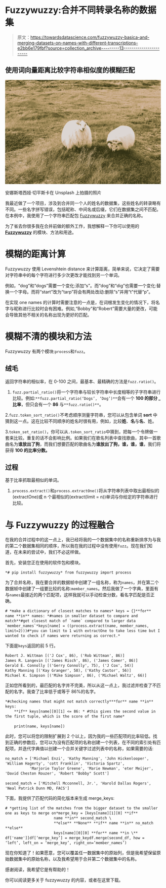 # Fuzzywuzzy:合并不同转录名称的数据集

> 原文：<https://towardsdatascience.com/fuzzywuzzy-basica-and-merging-datasets-on-names-with-different-transcriptions-e2bb6e179fbf?source=collection_archive---------13----------------------->

## 使用词向量距离比较字符串相似度的模糊匹配

![](img/2dc61d22f00ceb573b636fdf3158dad3.png)

安娜斯塔西娅·切平斯卡在 Unsplash 上拍摄的照片

我最近做了一个项目，涉及到合并同一个人的姓名的数据集，这些姓名的转录略有不同。一些名字拼写错误，包括昵称、中间名或后缀，它们在数据集之间不匹配。在本例中，我使用了一个字符串匹配包 [Fuzzywuzzy](https://pypi.org/project/fuzzywuzzy/) 来合并正确的名称。

为了省去你很多我在合并前做的额外工作，我想解释一下你可以使用的 [**Fuzzywuzzy**](https://pypi.org/project/fuzzywuzzy/) 的模块、方法和用途。

# 模糊的距离计算

Fuzzywuzzy 使用 Levenshtein distance 来计算距离，简单来说，它决定了需要对字符串中的每个字符进行多少次更改才能找到另一个单词。

例如，“dog”和“dogs”需要一个变化:添加“s”。而“dog”和“dig”也需要一个变化:替换一个字母。而将“start”改为“tarp”将会有两处改动:删除“s”并用“t”代替“p”。

在实现 one names 的计算时需要注意的一点是，在词根发生变化的情况下，将名字与昵称进行比较时会有困难。例如,“Bobby”和“Robert”需要大量的更改，可能会导致其他不相关的名称出现为更好的匹配。

# **模糊不清的模块和方法**

Fuzzywuzzy 有两个模块:`process`和`fuzz`。

## 绒毛

返回字符串的相似率，在 0-100 之间，最基本、最精确的方法是`fuzz.ratio()`。

1.  `fuzz.partial_ratio()`将一个字符串与较长字符串中长度相等的子字符串进行比较。例如:`**fuzz.partial_ratio(‘Dogs’, ‘Dog’)**`会有一个 **100 的部分 _ 比率**，但只会有一个 **86** 与`**fuzz.ratio()**`。

2.`fuzz.token_sort_ratio()`不考虑顺序测量字符串，您可以从包含单词 **sort** 中猜到这一点。这在比较不同顺序的姓名时很有用，例如，比较**姓**、**名**与**名**、姓。

3.`token_set_ratio()`，你可以从`.token_sort_ratio`中猜到，把每一个令牌做一套来比较。重复的话不会影响比例。如果我们在歌名列表中查找歌曲，其中一首歌曲名为**谁放出了狗**，而我们想要匹配的歌曲名为**谁放出了狗，谁，谁，谁**，我们将获得 **100 的比率分数。**

## 过程

基于比率抓取最相似的单词。

1.  `process.extract()`和`process.extractOne()`将从字符串列表中取出最相似的(extractOne)或 n 个最相似的(extract(limit = n))单词与你给定的字符串进行比较。

# 与 Fuzzywuzzy 的过程融合

在我的合并过程中的这一点上，我已经将我的一个数据集中的名称重新排序为与我的第二个数据集相同的顺序，所以我在我的过程中没有使用`fuzz`。现在我们知道，在未来的尝试中，我们不必这样做。

首先，安装您正在使用的软件包和模块。

```
*# pip install fuzzywuzzy* from fuzzywuzzy import process
```

为了合并名称，我在要合并的数据帧中创建了一组名称，称为`names`，并在第二个数据帧中创建了一组要比较的名称:`member_names`。然后我做了一个字典，里面有与`names`最接近的两个匹配项，这样我就可以手动检查分数，看名字匹配是否正确。

```
# *make a dictionary of closest matches to names* keys = {}**for** name **in** names: *#names in smaller dataset to compare and match**#get closest match of `name` compared to larger data `member_names`*keys[name] = ((process.extract(name, member_names, limit=2)))#*you can limit to 1 with extractOne to take less time but I wanted to check if names were returning as correct.*
```

下面是`keys`返回的前 5 行。

```
Robert J. Wittman [('J Cox', 86), ('Rob Wittman', 86)]
James R. Langevin [('James Risch', 86), ('James Comer', 86)]
Gerald E. Connolly [('Gerry Connolly', 75), ('J Cox', 54)]
Kathy Manning [('Kay Granger', 58), ('Kathy Castor', 56)]
Michael K. Simpson [('Mike Simpson', 86), ('Michael Waltz', 66)]
```

正如您所看到的，最匹配的名字并不完美，所以从这一点上，我过滤并检查了不匹配的名字。我查了比率低于或等于 86%的名字。

```
*#checking names that might not match correctly***for** name **in** keys:
    **if** keys[name][0][1] <= 86: * #this gives the second value in the first tuple, which is the score of the first name*

    print(name, keys[name])
```

此时，您可以将您的限制扩展到 2 个以上，因为我的一些匹配项的比率较低。找到正确的参数后，您可以为没有匹配项的名称创建一个列表，在不同的索引处有匹配项，并迭代字典值以创建一个合并关键字过滤列表中的名称，如果需要的话:

```
no_match = ['Michael Enzi', 'Kathy Manning', 'John Hickenlooper', 'William Hagerty', 'cott Franklin', 'Victoria Spartz',
           'Marjorie Taylor Greene', 'Marie Newman', 'eter Meijer', 'David Cheston Rouzer', 'Robert "Bobby" Scott']

second_match = ['Mitchell Mcconnell, Jr.', 'Harold Dallas Rogers', 'Neal Patrick Dunn MD, FACS']
```

下面，我提供了匹配代码的简化版本来生成 merge_keys:

```
# *getting list of the matches from the bigger dataset to the smaller one as keys to merge on*merge_key = [keys[name][1][0] **if**
                      name **in** second_match \
                      **else** **None** **if** name **in** no_match **else**
                      keys[name][0][0] **for** name **in \** df['name']]df[‘merge_key’] = merge_keydf.merge(second_df, how = ‘left’, left_on = ‘merge_key’, right_on=’member_names’)
```

现在你知道了！如果愿意，您可以覆盖任一数据集中的原始列，但是我希望保留原始数据集中的原始名称，以及我希望用于合并第二个数据集中的名称。

感谢阅读，我希望它是有帮助的！

你可以阅读更多关于 fuzzywuzzy 的内容，或者在这里下载。